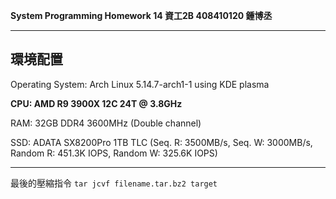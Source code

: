 **System Programming Homework 14  資工2B 408410120 鍾博丞**

-----------------------------------------

## 環境配置

Operating System: Arch Linux 5.14.7-arch1-1 using KDE plasma

**CPU: AMD R9 3900X 12C 24T @ 3.8GHz**

RAM: 32GB DDR4 3600MHz (Double channel)

SSD: ADATA SX8200Pro 1TB TLC (Seq. R: 3500MB/s, Seq. W: 3000MB/s, Random R: 451.3K IOPS, Random W: 325.6K IOPS)

---
最後的壓縮指令 
`tar jcvf filename.tar.bz2 target`

